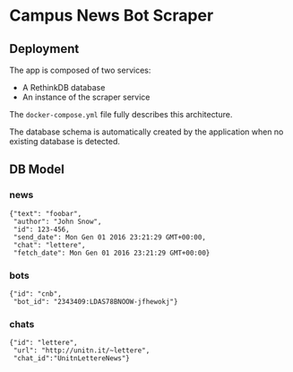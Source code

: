 # Campus News Bot Scraper

## Deployment

The app is composed of two services:

* A RethinkDB database
* An instance of the scraper service

The `docker-compose.yml` file fully describes this architecture.

The database schema is automatically created by the application when no existing database is detected.

## DB Model
### news
```
{"text": "foobar",
 "author": "John Snow",
 "id": 123-456,
 "send_date": Mon Gen 01 2016 23:21:29 GMT+00:00,
 "chat": "lettere",
 "fetch_date": Mon Gen 01 2016 23:21:29 GMT+00:00}
 ```

### bots
```
{"id": "cnb",
 "bot_id": "2343409:LDAS78BNOOW-jfhewokj"}
 ```

### chats
```
{"id": "lettere",
 "url": "http://unitn.it/~lettere",
 "chat_id":"UnitnLettereNews"}
 ```
